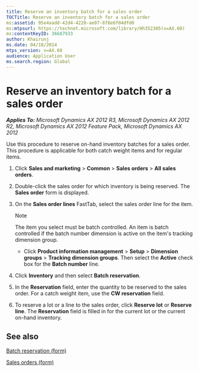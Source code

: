 ```yaml
---
title: Reserve an inventory batch for a sales order
TOCTitle: Reserve an inventory batch for a sales order
ms:assetid: 95e4aadd-42d4-4220-ae07-8f8e6f04dfd0
ms:mtpsurl: https://technet.microsoft.com/library/Hh352305(v=AX.60)
ms:contentKeyID: 36687933
author: Khairunj
ms.date: 04/18/2014
mtps_version: v=AX.60
audience: Application User
ms.search.region: Global
---
```


# Reserve an inventory batch for a sales order 


_**Applies To:** Microsoft Dynamics AX 2012 R3, Microsoft Dynamics AX 2012 R2, Microsoft Dynamics AX 2012 Feature Pack, Microsoft Dynamics AX 2012_

Use this procedure to reserve on-hand inventory batches for a sales order. This procedure is applicable for both catch weight items and for regular items.

1.  Click **Sales and marketing** \> **Common** \> **Sales orders** \> **All sales orders**.

2.  Double-click the sales order for which inventory is being reserved. The **Sales order** form is displayed.

3.  On the **Sales order lines** FastTab, select the sales order line for the item.
    

    > [!NOTE]
    > <P>The item you select must be batch controlled. An item is batch controlled if the batch number dimension is active on the item's tracking dimension group.</P>
    > <UL>
    > <LI>
    > <P>Click <STRONG>Product information management</STRONG> &gt; <STRONG>Setup</STRONG> &gt; <STRONG>Dimension groups</STRONG> &gt; <STRONG>Tracking dimension groups</STRONG>. Then select the <STRONG>Active</STRONG> check box for the <STRONG>Batch number</STRONG> line.</P></LI></UL>



4.  Click **Inventory** and then select **Batch reservation**.

5.  In the **Reservation** field, enter the quantity to be reserved to the sales order. For a catch weight item, use the **CW reservation** field.

6.  To reserve a lot or a line to the sales order, click **Reserve lot** or **Reserve line**. The **Reservation** field is filled in for the current lot or the current on-hand inventory.

## See also

[Batch reservation (form)](https://technet.microsoft.com/library/hh208645\(v=ax.60\))

[Sales orders (form)](https://technet.microsoft.com/library/aa585863\(v=ax.60\))

  


